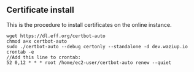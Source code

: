 Certificate install
-------------------

This is the procedure to install certificates on the online instance.

```
wget https://dl.eff.org/certbot-auto
chmod a+x certbot-auto
sudo ./certbot-auto --debug certonly --standalone -d dev.waziup.io
crontab -e
//Add this line to crontab:
52 0,12 * * * root /home/ec2-user/certbot-auto renew --quiet
```
